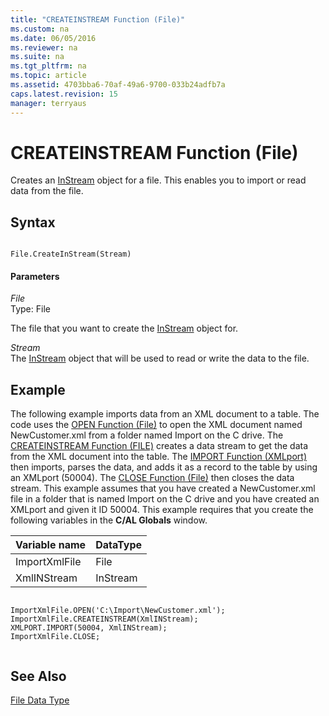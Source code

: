 ```yaml
---
title: "CREATEINSTREAM Function (File)"
ms.custom: na
ms.date: 06/05/2016
ms.reviewer: na
ms.suite: na
ms.tgt_pltfrm: na
ms.topic: article
ms.assetid: 4703bba6-70af-49a6-9700-033b24adfb7a
caps.latest.revision: 15
manager: terryaus
---
```

# CREATEINSTREAM Function (File)
Creates an [InStream](../dynamics-nav/InStream.md) object for a file. This enables you to import or read data from the file.  
  
## Syntax  
  
```  
  
File.CreateInStream(Stream)  
```  
  
#### Parameters  
 *File*  
 Type: File  
  
 The file that you want to create the [InStream](../dynamics-nav/InStream.md) object for.  
  
 *Stream*  
 The [InStream](../dynamics-nav/InStream.md) object that will be used to read or write the data to the file.  
  
## Example  
 The following example imports data from an XML document to a table. The code uses the [OPEN Function \(File\)](../dynamics-nav/OPEN-Function--File-.md) to open the XML document named NewCustomer.xml from a folder named Import on the C drive. The [CREATEINSTREAM Function \(FILE\)](../dynamics-nav/CREATEINSTREAM-Function--File-.md) creates a data stream to get the data from the XML document into the table. The [IMPORT Function \(XMLport\)](../dynamics-nav/IMPORT-Function--XMLport-.md) then imports, parses the data, and adds it as a record to the table by using an XMLport \(50004\). The [CLOSE Function \(File\)](../dynamics-nav/CLOSE-Function--File-.md) then closes the data stream. This example assumes that you have created a NewCustomer.xml file in a folder that is named Import on the C drive and you have created an XMLport and given it ID 50004. This example requires that you create the following variables in the **C\/AL Globals** window.  
  
|Variable name|DataType|  
|-------------------|--------------|  
|ImportXmlFile|File|  
|XmlINStream|InStream|  
  
```  
  
ImportXmlFile.OPEN('C:\Import\NewCustomer.xml');  
ImportXmlFile.CREATEINSTREAM(XmlINStream);  
XMLPORT.IMPORT(50004, XmlINStream);  
ImportXmlFile.CLOSE;  
  
```  
  
## See Also  
 [File Data Type](../dynamics-nav/File-Data-Type.md)
